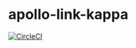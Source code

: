 # apollo-link-kappa

[![CircleCI](https://circleci.com/gh/wirelineio/apollo-link-kappa.svg?style=svg&circle-token=a60a9027dcab604ae0c4ed6dd2c93774b2211ebd)](https://circleci.com/gh/wirelineio/apollo-link-kappa)

